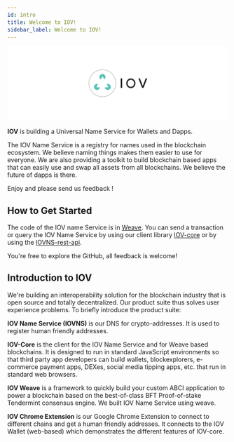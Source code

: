 ```yaml
---
id: intro
title: Welcome to IOV! 
sidebar_label: Welcome to IOV!
---
```


![image](assets/iov-logo.png)

**IOV** is building a Universal Name Service for Wallets and Dapps.

The IOV Name Service is a registry for names used in the blockchain ecosystem. We believe naming things makes them easier to use for everyone. We are also providing a toolkit to build blockchain based apps that can easily use and swap all assets from all blockchains. We believe the future of dapps is there.

Enjoy and please send us feedback !

## How to Get Started

The code of the IOV name Service is in [Weave](/docs/weave/welcome). You can send a transaction or query the IOV Name Service by using our client library [IOV-core](/docs/iov-name-service/clients/iov-core) or by using the [IOVNS-rest-api](/docs/iov-name-service/clients/rest-api).

You're free to explore the GitHub, all feedback is welcome!

## Introduction to IOV

We're building an interoperability solution for the blockchain industry that is open source and totally decentralized. Our product suite thus solves user experience problems. To briefly introduce the product suite:

**IOV Name Service (IOVNS)** is our DNS for crypto-addresses. It is used to register human friendly addresses.

**IOV-Core** is the client for the IOV Name Service and for Weave based blockchains. It is designed to run in standard JavaScript environments so that third party app developers can build wallets, blockexplorers, e-commerce payment apps, DEXes, social media tipping apps, etc. that run in standard web browsers.

**IOV Weave** is a framework to quickly build your custom ABCI application to power a blockchain based on the best-of-class BFT Proof-of-stake Tendermint consensus engine. We built IOV Name Service using weave.

**IOV Chrome Extension** is our Google Chrome Extension to connect to different chains and get a human friendly addresses. It connects to the IOV Wallet (web-based) which demonstrates the different features of IOV-core.


